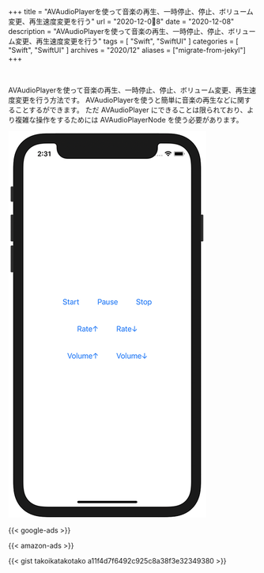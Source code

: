 +++
title =  "AVAudioPlayerを使って音楽の再生、一時停止、停止、ボリューム変更、再生速度変更を行う"
url = "2020-12-08"
date = "2020-12-08"
description = "AVAudioPlayerを使って音楽の再生、一時停止、停止、ボリューム変更、再生速度変更を行う"
tags = [
  "Swift",
  "SwiftUI"
]
categories = [
  "Swift",
  "SwiftUI"
]
archives = "2020/12"
aliases = ["migrate-from-jekyl"]
+++

<br>

AVAudioPlayerを使って音楽の再生、一時停止、停止、ボリューム変更、再生速度変更を行う方法です。
AVAudioPlayerを使うと簡単に音楽の再生などに関することするができます。
ただ AVAudioPlayer にできることは限られており、より複雑な操作をするためには AVAudioPlayerNode を使う必要があります。

![AudioPlayer](1.png)

<!-- Google Ads -->
{{< google-ads >}}

<!-- Amazon Ads -->
{{< amazon-ads >}}

{{< gist takoikatakotako a11f4d7f6492c925c8a38f3e32349380 >}}
